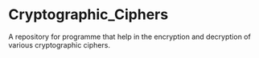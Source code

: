 # Cryptographic_Ciphers
A repository for programme that help in the encryption and decryption of various cryptographic ciphers.
